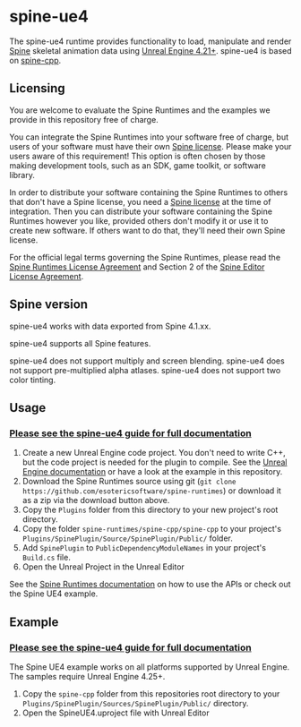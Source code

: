 # spine-ue4
The spine-ue4 runtime provides functionality to load, manipulate and render [Spine](http://esotericsoftware.com) skeletal animation data using [Unreal Engine 4.21+](https://www.unrealengine.com/). spine-ue4 is based on [spine-cpp](../spine-cpp).

## Licensing

You are welcome to evaluate the Spine Runtimes and the examples we provide in this repository free of charge.

You can integrate the Spine Runtimes into your software free of charge, but users of your software must have their own [Spine license](https://esotericsoftware.com/spine-purchase). Please make your users aware of this requirement! This option is often chosen by those making development tools, such as an SDK, game toolkit, or software library.

In order to distribute your software containing the Spine Runtimes to others that don't have a Spine license, you need a [Spine license](https://esotericsoftware.com/spine-purchase) at the time of integration. Then you can distribute your software containing the Spine Runtimes however you like, provided others don't modify it or use it to create new software. If others want to do that, they'll need their own Spine license.

For the official legal terms governing the Spine Runtimes, please read the [Spine Runtimes License Agreement](http://esotericsoftware.com/spine-runtimes-license) and Section 2 of the [Spine Editor License Agreement](http://esotericsoftware.com/spine-editor-license#s2).

## Spine version

spine-ue4 works with data exported from Spine 4.1.xx.

spine-ue4 supports all Spine features.

spine-ue4 does not support multiply and screen blending. spine-ue4 does not support pre-multiplied alpha atlases. spine-ue4 does not support two color tinting.

## Usage
### [Please see the spine-ue4 guide for full documentation](http://esotericsoftware.com/spine-ue4)

1. Create a new Unreal Engine code project. You don't need to write C++, but the code project is needed for the plugin to compile. See the [Unreal Engine documentation](https://docs.unrealengine.com/latest/INT/) or have a look at the example in this repository.
2. Download the Spine Runtimes source using git (`git clone https://github.com/esotericsoftware/spine-runtimes`) or download it as a zip via the download button above.
3. Copy the `Plugins` folder from this directory to your new project's root directory.
4. Copy the folder `spine-runtimes/spine-cpp/spine-cpp` to your project's `Plugins/SpinePlugin/Source/SpinePlugin/Public/` folder.
5. Add `SpinePlugin` to `PublicDependencyModuleNames` in your project's `Build.cs` file.
5. Open the Unreal Project in the Unreal Editor

See the [Spine Runtimes documentation](http://esotericsoftware.com/spine-documentation#runtimesTitle) on how to use the APIs or check out the Spine UE4 example.

## Example
### [Please see the spine-ue4 guide for full documentation](http://esotericsoftware.com/spine-ue4)

The Spine UE4 example works on all platforms supported by Unreal Engine. The samples require Unreal Engine 4.25+.

1. Copy the `spine-cpp` folder from this repositories root directory to your `Plugins/SpinePlugin/Sources/SpinePlugin/Public/` directory.
2. Open the SpineUE4.uproject file with Unreal Editor
